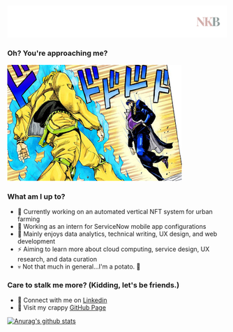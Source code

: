 
<!--
**nkxye/nkxye** is a ✨ _special_ ✨ repository because its `README.md` (this file) appears on your GitHub profile.

Here are some ideas to get you started:

- 🔭 I’m currently working on ...
- 🌱 I’m currently learning ...
- 👯 I’m looking to collaborate on ...
- 🤔 I’m looking for help with ...
- 💬 Ask me about ...
- 📫 How to reach me: ...
- 😄 Pronouns: ...
- ⚡ Fun fact: ...
-->

![me](https://github.com/nkxye/nkxye/blob/main/banner.png)

### Oh? You're approaching me?

![But it was I, Dio](https://github.com/nkxye/nkxye/blob/main/9cf.png)

### What am I up to?
- 🔭 Currently working on an automated vertical NFT system for urban farming
- 💼 Working as an intern for ServiceNow mobile app configurations
- 💯 Mainly enjoys data analytics, technical writing, UX design, and web development
- ⚡️ Aiming to learn more about cloud computing, service design, UX research, and data curation
- 💀 Not that much in general...I'm a potato. 🥔

### Care to stalk me more? (Kidding, let's be friends.)
- 🤝 Connect with me on [Linkedin](https://www.linkedin.com/in/nkxye)
- 🔗 Visit my crappy [GitHub Page](https://nkxye.github.io)

[![Anurag's github stats](https://github-readme-stats.vercel.app/api?username=nkxye&count_private=true&show_icons=true&theme=tokyonight)](https://github.com/anuraghazra/github-readme-stats)
